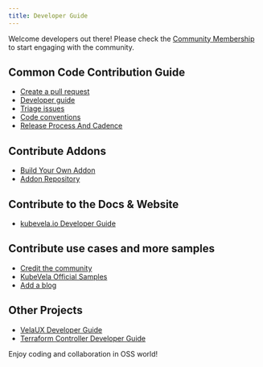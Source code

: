 ```yaml
---
title: Developer Guide
---
```


Welcome developers out there! Please check the [Community Membership](https://github.com/oam-dev/community/blob/main/community-membership.md) to start engaging with the community.

## Common Code Contribution Guide

* [Create a pull request](https://github.com/oam-dev/kubevela/blob/master/contribute/create-pull-request.md)
* [Developer guide](https://github.com/oam-dev/kubevela/blob/master/contribute/developer-guide.md)
* [Triage issues](https://github.com/oam-dev/kubevela/blob/master/contribute/triage-issues.md)
* [Code conventions](https://github.com/oam-dev/kubevela/blob/master/contribute/coding-conventions.md)
* [Release Process And Cadence](https://github.com/oam-dev/kubevela/blob/master/contribute/develop-code-flow.pdf)

## Contribute Addons

* [Build Your Own Addon](../platform-engineers/addon/intro)
* [Addon Repository](https://github.com/oam-dev/catalog)

## Contribute to the Docs & Website

* [kubevela.io Developer Guide](https://github.com/oam-dev/kubevela.io/blob/main/README.md)

## Contribute use cases and more samples

* [Credit the community](https://github.com/oam-dev/kubevela/issues/1662)
* [KubeVela Official Samples](https://github.com/oam-dev/samples)
* [Add a blog](https://kubevela.net/blog)

## Other Projects

* [VelaUX Developer Guide](https://github.com/oam-dev/velaux/blob/main/CONTRIBUTING.md)
* [Terraform Controller Developer Guide](https://github.com/oam-dev/terraform-controller/blob/master/CONTRIBUTING.md)


Enjoy coding and collaboration in OSS world!
